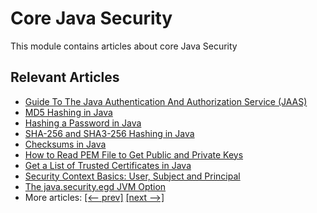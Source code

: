 # Core Java Security

This module contains articles about core Java Security

## Relevant Articles

- [Guide To The Java Authentication And Authorization Service (JAAS)](https://www.baeldung.com/java-authentication-authorization-service)
- [MD5 Hashing in Java](http://www.baeldung.com/java-md5)
- [Hashing a Password in Java](https://www.baeldung.com/java-password-hashing)
- [SHA-256 and SHA3-256 Hashing in Java](https://www.baeldung.com/sha-256-hashing-java)
- [Checksums in Java](https://www.baeldung.com/java-checksums)
- [How to Read PEM File to Get Public and Private Keys](https://www.baeldung.com/java-read-pem-file-keys)
- [Get a List of Trusted Certificates in Java](https://www.baeldung.com/java-list-trusted-certificates)
- [Security Context Basics: User, Subject and Principal](https://www.baeldung.com/security-context-basics)
- [The java.security.egd JVM Option](https://www.baeldung.com/java-security-egd)
- More articles: [[<-- prev]](../core-java-security/README-zh.md) [[next -->]](../core-java-security-3/README-zh.md)
